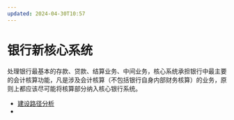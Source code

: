 ```yaml
---
updated: 2024-04-30T10:57
---
```

# 银行新核心系统
处理银行最基本的存款、贷款、结算业务、中间业务，核心系统承担银行中最主要的会计核算功能，凡是涉及会计核算（不包括银行自身内部财务核算）的业务，原则上都应该尽可能将核算部分纳入核心银行系统。
- [建设路径分析](https://zhuanlan.zhihu.com/p/465081427)
- 